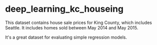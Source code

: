 # deep_learning_kc_houseing

This dataset contains house sale prices for King County, which includes Seattle. It includes homes sold between May 2014 and May 2015.

It's a great dataset for evaluating simple regression models.
